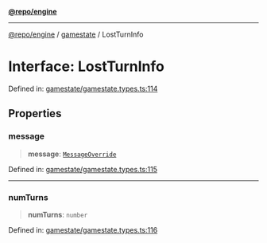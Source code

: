 [**@repo/engine**](../../README.md)

***

[@repo/engine](../../modules.md) / [gamestate](../README.md) / LostTurnInfo

# Interface: LostTurnInfo

Defined in: [gamestate/gamestate.types.ts:114](https://github.com/alexqguo/drinking-board-game-v3/blob/c54738830b911cea80ee4f6fef46ab8be3a3f8a1/packages/engine/src/gamestate/gamestate.types.ts#L114)

## Properties

### message

> **message**: [`MessageOverride`](MessageOverride.md)

Defined in: [gamestate/gamestate.types.ts:115](https://github.com/alexqguo/drinking-board-game-v3/blob/c54738830b911cea80ee4f6fef46ab8be3a3f8a1/packages/engine/src/gamestate/gamestate.types.ts#L115)

***

### numTurns

> **numTurns**: `number`

Defined in: [gamestate/gamestate.types.ts:116](https://github.com/alexqguo/drinking-board-game-v3/blob/c54738830b911cea80ee4f6fef46ab8be3a3f8a1/packages/engine/src/gamestate/gamestate.types.ts#L116)
